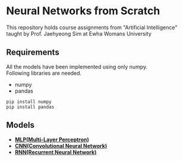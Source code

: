 # Neural Networks from Scratch

This repository holds course assignments from "Artificial Intelligence" taught by Prof. Jaehyeong Sim at Ewha Womans University

## Requirements
All the models have been implemented using only numpy.<br>
Following libraries are needed.
* numpy
* pandas
```
pip install numpy
pip install pandas
```
## Models
* **[MLP(Multi-Layer Perceptron)](./mlp.ipynb)** <!--MLP 설명 추가-->
* **[CNN(Convolutional Neural Network)](./cnn.py)** <!--CNN 설명 추가-->
* **[RNN(Recurrent Neural Network)](./rnn.py)**<!--RNN 설명 추가-->